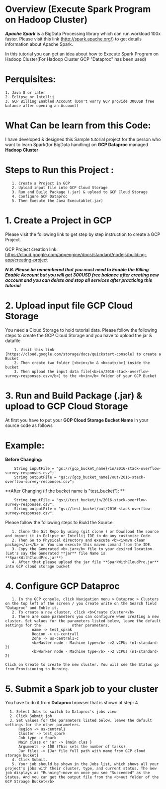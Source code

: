 # Overview (Execute Spark Program on Hadoop Cluster)

<b><i>Apache Spark</i></b> is a BigData Processing library which can run workload 100x faster. Please visit this link (http://spark.apache.org/) to get details information about Apache Spark.

In this tutorial you can get an idea about how to Execute Spark Program on Hadoop Cluster(For Hadoop Cluster GCP "Dataproc" has been used)


# Perquisites:
    1. Java 8 or later
    2. Eclipse or Intellij
    3. GCP Billing Enabled Account (Don't worry GCP provide 300USD free balance after opening an Account)


# What Can be learn from this Code:
I have developed & designed this Sample tutorial project for the person who want to learn Spark(for BigData handling) on **GCP Dataproc** managed **Hadoop Cluster**

# Steps to Run this Project :
       1. Create a Project in GCP
       2. Upload input file into GCP Cloud Storage
       3. Run and Build Package (.jar) & upload to GCP Cloud Storage
       4. Configure GCP Dataproc 
       5. Then Execute the Java Executable(.jar)
 
# 1. Create a Project in GCP
Please visit the following link to get step by step instruction to create a GCP Project.

GCP Project creation link: https://cloud.google.com/appengine/docs/standard/nodejs/building-app/creating-project

<b><i> N.B. Please be remembered that you must need to Enable the Billing Enable Account but you will get 300USD free balance after creating new account and you can delete and stop all services after practicing this tutorial</i></b>

# 2. Upload input file GCP Cloud Storage
You need a Cloud Storage to hold tutorial data. Please follow the following steps to create the GCP Cloud Storage and you have to upload the jar & datafile       
        
        1. Visit this link [https://cloud.google.com/storage/docs/quickstart-console] to create a Bucket
        2. Then create two folder [<b>in</b> & <b>out</b>] inside the bucket
        3. Then upload the input data file[<b>in/2016-stack-overflow-survey-responses.csv</b>] to the <b>in</b> folder of your GCP Bucket 

# 3. Run and Build Package (.jar) & upload to GCP Cloud Storage

At first you have to put your **GCP Cloud Storage Bucket Name** in your source code as follows
 # Example:
 **Before Changing:**
        
        String inputFile = "gs://{gcp_bucket_name}/in/2016-stack-overflow-survey-responses.csv";        
        String outputFile = "gs://{gcp_bucket_name}/out/2016-stack-overflow-survey-responses.csv";
    
 **After Changing (if the bucket name is "test_bucket"): **
 
        String inputFile = "gs://test_bucket/in/2016-stack-overflow-survey-responses.csv";        
        String outputFile = "gs://test_bucket/out/2016-stack-overflow-survey-responses.csv";

Please follow the following steps to Biuld the Source:

       1. Clone the Git Repo by using (git clone ) or Download the source and import it in Eclipse or Intellij IDE to do any customize Code.
       2. Then Go to Physical directory and execute <b><i>mvn clean package</i></b> or You can execute this maven comand from the IDE.
       3. Copy the Generated <b>.jar</b> file to your desired location. (Let's say the Generated **jar** file Name is **SparkWithCloudPro.jar**)
       4. After that please upload the jar file **SparkWithCloudPro.jar** into GCP cloud storage bucket 
 
# 4. Configure GCP Dataproc

       1. In the GCP console, click Navigation menu > Dataproc > Clusters on the top left of the screen / you create write on the Search field "Dataproc" and Enble it.
       2. To create a new cluster, click <b>Create cluster</b>
       3. There are some parameters you can configure when creating a new cluster. Set values for the parameters listed below, leave the default settings for the              other parameters.
                name -> test_sprak
                Region -> us-central1
                Zone -> us-central1-c
                <b>Master node - Machine type</b> ->2 vCPUs (n1-standard-2)
                <b>Worker node - Machine type</b> ->2 vCPUs (n1-standard-2)
    
    Click on Create to create the new cluster. You will see the Status go from Provisioning to Running.
    
 # 5. Submit a Spark job to your cluster
   You have to do it from **Dataproc** browser that is shown at step: 4
      
      1. Select Jobs to switch to Dataproc's jobs view
      2. Click Submit job
      3. Set values for the parameters listed below, leave the default settings for the other parameters.
          Region -> us-central1
          Cluster -> test_spark
          Job type -> Spark
          Main class or jar -> {main clas }
          Arguments -> 100 (This sets the number of tasks)
          Jar files -> {Jar file full path with name from GCP cloud storage bucket}
       4. Click Submit. 
       5. Your job should be shown in the Jobs list, which shows all your project's jobs with their cluster, type, and current status. The new job displays as "Running"—move on once you see "Succeeded" as the Status. And you can get the output file from the <b>out folder of the GCP Stroage Bucket</b>




   
       







      

